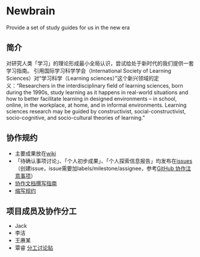 # Newbrain
Provide a set of study guides for us in the new era

## 简介
对研究人类「学习」的理论形成最小全局认识，尝试给处于新时代的我们提供一套学习指南。
引用国际学习科学学会（International Society of Learning Sciences）对“学习科学（Learning sciences）”这个新兴领域的定义：“Researchers in the interdisciplinary field of learning sciences, born during the 1990s, study learning as it happens in real-world situations and how to better facilitate learning in designed environments – in school, online, in the workplace, at home, and in informal environments. Learning sciences research may be guided by constructivist, social-constructivist, socio-cognitive, and socio-cultural theories of learning.”

## 协作规约
- 主要成果放在[wiki](https://github.com/wisdomqin/newbrain/wiki)
- 「待确认事项讨论」、「个人初步成果」、「个人探索信息报告」均发布在[issues](https://github.com/wisdomqin/newbrain/issues)（创建issue，issue需要加labels/milestone/assignee，参考[GitHub 协作注意事项](https://ishanshan.im/community/HbGitHubCooperate.html)）
- [协作文档撰写指南](https://github.com/OpenMindClub/Share/wiki/HbDoc)
- [缩写规约](https://github.com/OpenMindClub/Share/wiki/HbShortRule)

## 项目成员及协作分工
- Jack
- 李洁
- 王赓某
- 覃睿
[分工讨论贴](https://github.com/wisdomqin/newbrain/issues/2)
